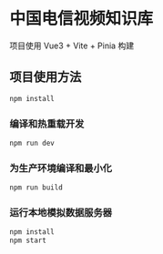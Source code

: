 # 中国电信视频知识库

项目使用 Vue3  + Vite + Pinia 构建



## 项目使用方法

```sh
npm install
```

### 编译和热重载开发

```sh
npm run dev
```

### 为生产环境编译和最小化

```sh
npm run build
```

### 运行本地模拟数据服务器

```sh
npm install
npm start
```

